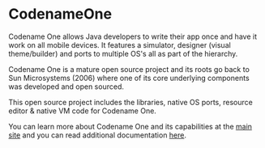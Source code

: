 # CodenameOne
Codename One allows Java developers to write their app once and have it work on all mobile devices. 
It features a simulator, designer (visual theme/builder) and ports to multiple OS's all as part of the hierarchy.

Codename One is a mature open source project and its roots go back to Sun Microsystems (2006) where one of its core underlying components was developed and open sourced. 

This open source project includes the libraries, native OS ports, resource editor & native VM code for Codename One.

You can learn more about Codename One and its capabilities at the [main site](http://www.codenameone.com) and you can read 
additional documentation [here](http://www.codenameone.com/getting-started.html).
